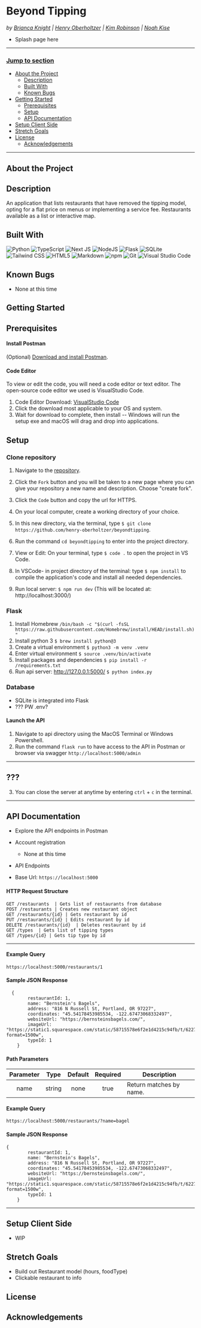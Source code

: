 # Beyond Tipping
_by [Brianca Knight](https://github.com/BriancaKnight)  | [Henry Oberholtzer](https://github.com/henry-oberholtzer) | [Kim Robinson](https://github.com/kimmykokonut) | [Noah Kise](https://github.com/NoahKise)_

* Splash page here

---
### <u>Jump to section</u>
* <a href="#about-the-project">About the Project</a>
  * <a href="#description">Description</a>
  * <a href="#built-with">Built With</a>
  * <a href="#known-bugs">Known Bugs</a>
* <a href="#getting-started">Getting Started</a>
  * <a href="#prerequisites">Prerequisites</a>
  * <a href="#setup">Setup</a>
  * <a href="#api-documentation">API Documentation</a>
* <a href="#setup-client-side">Setup Client Side</a>
* <a href="#stretch-goals">Stretch Goals</a>
* <a href="#license">License</a>
  * <a href="#acknowledgements">Acknowledgements</a>
---

## About the Project

## Description
An application that lists restaurants that have removed the tipping model, opting for a flat price on menus or implementing a service fee.  Restaurants available as a list or interactive map.

## Built With
![Python](https://img.shields.io/badge/python-3670A0?style=for-the-badge&logo=python&logoColor=ffdd54)
![TypeScript](https://img.shields.io/badge/typescript-%23007ACC.svg?style=for-the-badge&logo=typescript&logoColor=white)
![Next JS](https://img.shields.io/badge/Next-black?style=for-the-badge&logo=next.js&logoColor=white)
![NodeJS](https://img.shields.io/badge/node.js-6DA55F?style=for-the-badge&logo=node.js&logoColor=white)
![Flask](https://img.shields.io/badge/flask-%23000.svg?style=for-the-badge&logo=flask&logoColor=white)
![SQLite](https://img.shields.io/badge/sqlite-%2307405e.svg?style=for-the-badge&logo=sqlite&logoColor=white)
![Tailwind CSS](https://img.shields.io/badge/Tailwind_CSS-38B2AC?style=for-the-badge&logo=tailwind-css&logoColor=white)
![HTML5](https://img.shields.io/badge/html5-%23E34F26.svg?style=for-the-badge&logo=html5&logoColor=white)
![Markdown](https://img.shields.io/badge/Markdown-000000?style=for-the-badge&logo=markdown&logoColor=white)
![npm](https://img.shields.io/badge/npm-CB3837?style=for-the-badge&logo=npm&logoColor=white)
![Git](https://img.shields.io/badge/git-%23F05033.svg?style=for-the-badge&logo=git&logoColor=white)
![Visual Studio Code](https://img.shields.io/badge/Visual%20Studio%20Code-0078d7.svg?style=for-the-badge&logo=visual-studio-code&logoColor=white)

## Known Bugs
* None at this time

## Getting Started

## Prerequisites

#### Install Postman
(Optional) [Download and install Postman](https://www.postman.com/downloads/).

#### Code Editor
  To view or edit the code, you will need a code editor or text editor. The open-source code editor we used is VisualStudio Code.

  1) Code Editor Download: [VisualStudio Code](https://www.npmjs.com/)
  2) Click the download most applicable to your OS and system.
  3) Wait for download to complete, then install -- Windows will run the setup exe and macOS will drag and drop into applications.

## Setup

### Clone repository

1. Navigate to the [repository](https://github.com/henry-oberholtzer/beyondtipping).

2. Click the `Fork` button and you will be taken to a new page where you can give your repository a new name and description. Choose "create fork".

3. Click the `Code` button and copy the url for HTTPS.

4. On your local computer, create a working directory of your choice.

5. In this new directory, via the terminal, type `$ git clone https://github.com/henry-oberholtzer/beyondtipping`.

6. Run the command `cd beyondtipping` to enter into the project directory.

7. View or Edit: On your terminal, type `$ code .` to open the project in VS Code.

8. In VSCode- in project directory of the terminal: type `$ npm install` to compile the application's code and install all needed dependencies.

9. Run local server: `$ npm run dev`
(This will be located at: http://localhost:3000/)

### Flask

1. Install Homebrew
`/bin/bash -c "$(curl -fsSL https://raw.githubusercontent.com/Homebrew/install/HEAD/install.sh)"`
2. Install python 3
`$ brew install python@3`
3. Create a virtual environment
`$ python3 -m venv .venv`
4. Enter virtual environment
`$ source .venv/bin/activate`
5. Install packages and dependencies
`$ pip install -r /requirements.txt`
6. Run api server: http://127.0.0.1:5000/
`$ python index.py`

### Database

- SQLite is integrated into Flask
- ??? PW .env?

#### Launch the API
1) Navigate to api directory using the MacOS Terminal or Windows Powershell.
2) Run the command `flask run` to have access to the API in Postman or browser via swagger `http://localhost:5000/admin`
---
???
---
3) You can close the server at anytime by entering `ctrl` + `c` in the terminal. 

---

## API Documentation
- Explore the API endpoints in Postman

* Account registration
  - None at this time

* API Endpoints

- Base Url: `https://localhost:5000`

#### HTTP Request Structure
```
GET /restaurants  | Gets list of restaurants from database  
POST /restaurants | Creates new restaurant object
GET /restaurants/{id} | Gets restaurant by id
PUT /restaurants/{id} | Edits restaurant by id
DELETE /restaurants/{id}  | Deletes restaurant by id
GET /types  | Gets list of tipping types
GET /types/{id} | Gets tip type by id
```
---

#### Example Query
```
https://localhost:5000/restaurants/1
```

#### Sample JSON Response
```
  {
        restaurantId: 1,
        name: "Bernstein's Bagels",
        address: "816 N Russell St, Portland, OR 97227",
        coordinates: "45.54178453985534, -122.67473068332497",
        websiteUrl: "https://bernsteinsbagels.com/",
        imageUrl: "https://static1.squarespace.com/static/58715578e6f2e1d4215c94fb/t/62278b3792539d0c2c8cacab/1646758711651/LOGO.jpg?format=1500w",
        typeId: 1
    }
```

#### Path Parameters
| Parameter | Type | Default | Required | Description |
| :---: | :---: | :---: | :---: | --- |
| name | string | none | true | Return matches by name.

#### Example Query
```
https://localhost:5000/restaurants/?name=bagel
```

#### Sample JSON Response
```
{
        restaurantId: 1,
        name: "Bernstein's Bagels",
        address: "816 N Russell St, Portland, OR 97227",
        coordinates: "45.54178453985534, -122.67473068332497",
        websiteUrl: "https://bernsteinsbagels.com/",
        imageUrl: "https://static1.squarespace.com/static/58715578e6f2e1d4215c94fb/t/62278b3792539d0c2c8cacab/1646758711651/LOGO.jpg?format=1500w",
        typeId: 1
    }
```


---

## Setup Client Side
* WIP

## Stretch Goals
* Build out Restaurant model (hours, foodType)
* Clickable restaurant to info

## License

## Acknowledgements

